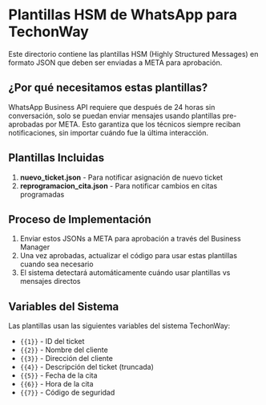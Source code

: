 # Plantillas HSM de WhatsApp para TechonWay

Este directorio contiene las plantillas HSM (Highly Structured Messages) en formato JSON que deben ser enviadas a META para aprobación.

## ¿Por qué necesitamos estas plantillas?

WhatsApp Business API requiere que después de 24 horas sin conversación, solo se puedan enviar mensajes usando plantillas pre-aprobadas por META. Esto garantiza que los técnicos siempre reciban notificaciones, sin importar cuándo fue la última interacción.

## Plantillas Incluidas

1. **nuevo_ticket.json** - Para notificar asignación de nuevo ticket
2. **reprogramacion_cita.json** - Para notificar cambios en citas programadas

## Proceso de Implementación

1. Enviar estos JSONs a META para aprobación a través del Business Manager
2. Una vez aprobadas, actualizar el código para usar estas plantillas cuando sea necesario
3. El sistema detectará automáticamente cuándo usar plantillas vs mensajes directos

## Variables del Sistema

Las plantillas usan las siguientes variables del sistema TechonWay:
- `{{1}}` - ID del ticket
- `{{2}}` - Nombre del cliente  
- `{{3}}` - Dirección del cliente
- `{{4}}` - Descripción del ticket (truncada)
- `{{5}}` - Fecha de la cita
- `{{6}}` - Hora de la cita
- `{{7}}` - Código de seguridad

